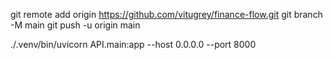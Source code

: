 git remote add origin https://github.com/vitugrey/finance-flow.git
git branch -M main
git push -u origin main


./.venv/bin/uvicorn API.main:app --host 0.0.0.0 --port 8000